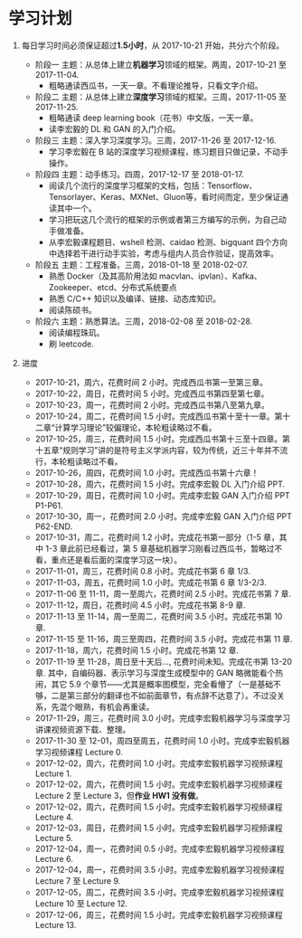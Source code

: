 # 学习计划

1. 每日学习时间必须保证超过**1.5小时**，从 2017-10-21 开始，共分六个阶段。
    - 阶段一 主题：从总体上建立**机器学习**领域的框架。两周，2017-10-21 至 2017-11-04.
        * 粗略通读西瓜书，一天一章。不看理论推导，只看文字介绍。
    - 阶段二 主题：从总体上建立**深度学习**领域的框架。三周，2017-11-05 至 2017-11-25.
        * 粗略通读 deep learning book（花书）中文版，一天一章。
        * 读李宏毅的 DL 和 GAN 的入门介绍。
    - 阶段三 主题：深入学习深度学习。三周，2017-11-26 至 2017-12-16.
        * 学习李宏毅在 B 站的深度学习视频课程，练习题目只做记录，不动手操作。
    - 阶段四 主题：动手练习。四周，2017-12-17 至 2018-01-17.
        * 阅读几个流行的深度学习框架的文档，包括：Tensorflow、Tensorlayer、Keras、MXNet、Gluon等，看时间而定，至少保证通读其中一个。
        * 学习把玩这几个流行的框架的示例或者第三方编写的示例，为自己动手做准备。
        * 从李宏毅课程题目、wshell 检测、caidao 检测、bigquant 四个方向中选择若干进行动手实验，考虑与组内人员合作验证，提高效率。
    - 阶段五 主题：工程准备。三周，2018-01-18 至 2018-02-07.
        * 熟悉 Docker（及其高阶用法如 macvlan、ipvlan）、Kafka、Zookeeper、etcd、分布式系统要点
        * 熟悉 C/C++ 知识以及编译、链接、动态库知识。
        * 阅读陈硕书。
    - 阶段六 主题：熟悉算法。三周，2018-02-08 至 2018-02-28.
        * 阅读编程珠玑。
        * 刷 leetcode.

2. 进度
    - 2017-10-21，周六，花费时间 2 小时。完成西瓜书第一至第三章。
    - 2017-10-22，周日，花费时间 5 小时。完成西瓜书第四至第七章。
    - 2017-10-23，周一，花费时间 2 小时。完成西瓜书第八至第九章。
    - 2017-10-24，周二，花费时间 1.5 小时。完成西瓜书第十至十一章。第十二章“计算学习理论”较偏理论，本轮粗读略过不看。
    - 2017-10-25，周三，花费时间 1.5 小时。完成西瓜书第十三至十四章。第十五章“规则学习”讲的是符号主义学派内容，较为传统，近三十年并不流行，本轮粗读略过不看。
    - 2017-10-26，周四，花费时间 1.0 小时。完成西瓜书第十六章！
    - 2017-10-28，周六，花费时间 1.5 小时。完成李宏毅 DL 入门介绍 PPT.
    - 2017-10-29，周日，花费时间 1.0 小时。完成李宏毅 GAN 入门介绍 PPT P1-P61.
    - 2017-10-30，周一，花费时间 2.0 小时。完成李宏毅 GAN 入门介绍 PPT P62-END.
    - 2017-10-31，周二，花费时间 1.2 小时。完成花书第一部分（1-5 章，其中 1-3 章此前已经看过，第 5 章基础机器学习刚看过西瓜书，暂略过不看，重点还是看后面的深度学习这一块）。
    - 2017-11-01，周三，花费时间 0.8 小时。完成花书第 6 章 1/3.
    - 2017-11-03，周五，花费时间 1.0 小时。完成花书第 6 章 1/3-2/3.
    - 2017-11-06 至 11-11，周一至周六，花费时间 2.5 小时。完成花书第 7 章.
    - 2017-11-12，周日，花费时间 4.5 小时。完成花书第 8-9 章.
    - 2017-11-13 至 11-14，周一至周二，花费时间 3.5 小时。完成花书第 10 章.
    - 2017-11-15 至 11-16，周三至周四，花费时间 3.5 小时。完成花书第 11 章.
    - 2017-11-18，周六，花费时间 1.5 小时。完成花书第 12 章.
    - 2017-11-19 至 11-28，周日至十天后..., 花费时间未知。完成花书第 13-20 章. 其中，自编码器、表示学习与深度生成模型中的 GAN 略微能看个热闹，其它 5.9 个章节——尤其是概率图模型，完全看懵了（一是基础不够，二是第三部分的翻译也不如前面章节，有点辞不达意了）。不过没关系，先混个眼熟，有机会再重读。
    - 2017-11-29，周三，花费时间 3.0 小时。完成李宏毅机器学习与深度学习讲课视频资源下载、整理。
    - 2017-11-30 至 12-01，周四至周五，花费时间 1.0 小时。完成李宏毅机器学习视频课程 Lecture 0.
    - 2017-12-02，周六，花费时间 1.0 小时。完成李宏毅机器学习视频课程 Lecture 1.
    - 2017-12-02，周六，花费时间 1.5 小时。完成李宏毅机器学习视频课程 Lecture 2 至 Lecture 3，但**作业 HW1 没有做**。
    - 2017-12-02，周六，花费时间 1.5 小时。完成李宏毅机器学习视频课程 Lecture 4.
    - 2017-12-03，周日，花费时间 1.5 小时。完成李宏毅机器学习视频课程 Lecture 5.
    - 2017-12-04，周一，花费时间 0.5 小时。完成李宏毅机器学习视频课程 Lecture 6.
    - 2017-12-04，周一，花费时间 3.5 小时。完成李宏毅机器学习视频课程 Lecture 7 至 Lecture 9.
    - 2017-12-05，周二，花费时间 3.5 小时。完成李宏毅机器学习视频课程 Lecture 10 至 Lecture 12.
    - 2017-12-06，周三，花费时间 1.5 小时。完成李宏毅机器学习视频课程 Lecture 13.

